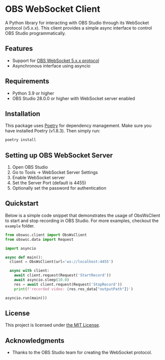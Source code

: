 # OBS WebSocket Client

A Python library for interacting with OBS Studio through its WebSocket protocol (v5.x.x). This client provides a simple async interface to control OBS Studio programmatically.

## Features

- Support for [OBS WebSocket 5.x.x protocol](https://github.com/obsproject/obs-websocket/blob/master/docs/generated/protocol.md)
- Asynchronous interface using asyncio

## Requirements

- Python 3.9 or higher
- OBS Studio 28.0.0 or higher with WebSocket server enabled

## Installation

This package uses [Poetry](https://python-poetry.org/) for dependency management. Make sure you have installed Poetry (v1.8.3). Then simply run:

```bash
poetry install
```

## Setting up OBS WebSocket Server

1. Open OBS Studio
2. Go to Tools -> WebSocket Server Settings
3. Enable WebSocket server
4. Set the Server Port (default is 4455)
5. Optionally set the password for authentication

## Quickstart

Below is a simple code snippet that demonstrates the usage of ObsWsClient to start and stop recording in OBS Studio. For more examples, checkout the `example` folder.

```python
from obswsc.client import ObsWsClient
from obswsc.data import Request

import asyncio

async def main():
  client = ObsWsClient(url='ws://localhost:4455')

  async with client:
    await client.request(Request('StartRecord'))
    await asyncio.sleep(10.0)
    res = await client.request(Request('StopRecord'))
    print(f'recorded video: {res.res_data["outputPath"]}')

asyncio.run(main())
```

## License

This project is licensed under [the MIT License](LICENSE).

## Acknowledgments

- Thanks to the OBS Studio team for creating the WebSocket protocol.
